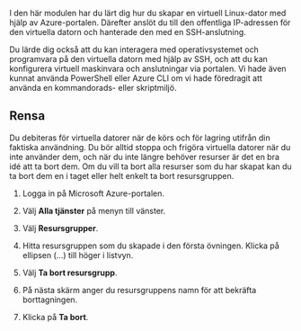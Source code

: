 I den här modulen har du lärt dig hur du skapar en virtuell Linux-dator med hjälp av Azure-portalen. Därefter anslöt du till den offentliga IP-adressen för den virtuella datorn och hanterade den med en SSH-anslutning. 

Du lärde dig också att du kan interagera med operativsystemet och programvara på den virtuella datorn med hjälp av SSH, och att du kan konfigurera virtuell maskinvara och anslutningar via portalen. Vi hade även kunnat använda PowerShell eller Azure CLI om vi hade föredragit att använda en kommandorads- eller skriptmiljö.

## <a name="clean-up"></a>Rensa
<!---TODO: Update for sandbox?--->

Du debiteras för virtuella datorer när de körs och för lagring utifrån din faktiska användning. Du bör alltid stoppa och frigöra virtuella datorer när du inte använder dem, och när du inte längre behöver resurser är det en bra idé att ta bort dem. Om du vill ta bort alla resurser som du har skapat kan du ta bort dem en i taget eller helt enkelt ta bort resursgruppen.

1. Logga in på Microsoft Azure-portalen.

1. Välj **Alla tjänster** på menyn till vänster.

1. Välj **Resursgrupper**.

1. Hitta resursgruppen som du skapade i den första övningen. Klicka på ellipsen (...) till höger i listvyn.

1. Välj **Ta bort resursgrupp**.

1. På nästa skärm anger du resursgruppens namn för att bekräfta borttagningen.

1. Klicka på **Ta bort**.
